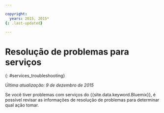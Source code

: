 ```yaml
---

copyright:
  years: 2015, 2015*
{: .last-updated}

---
```


# Resolução de problemas para serviços
{: #services_troubleshooting}

*Última atualização: 9 de dezembro de 2015*

Se você tiver problemas com serviços do {{site.data.keyword.Bluemix}},
é possível revisar as informações de resolução de problemas para determinar qual ação
tomar.
